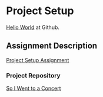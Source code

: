# Project Setup

[comment]: <> (This assignment will get you set up and rolling with a basic project. By the end, you will have a GitHub repo that contains a working application.)
[Hello World](https://github.com/tomvalli/soiwenttoaconcert/commits/HelloWorld) at Github.
## Assignment Description
[Project Setup Assignment](https://education.launchcode.org/liftoff/modules/assignments/project-setup)



### Project Repository
[So I Went to a Concert](https://github.com/tomvalli/soiwenttoaconcert/blob/main/src/main/java/org/tom_v_squad/soiwenttoaconcert/SoiwenttoaconcertApplication.java)
